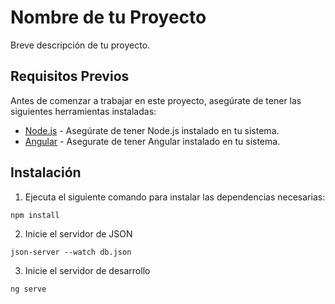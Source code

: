 # Nombre de tu Proyecto

Breve descripción de tu proyecto.

## Requisitos Previos

Antes de comenzar a trabajar en este proyecto, asegúrate de tener las siguientes herramientas instaladas:

- [Node.js](https://nodejs.org/) - Asegúrate de tener Node.js instalado en tu sistema.
- [Angular](https://angular.io/cli) - Asegurate de tener Angular instalado en tu sistema.

## Instalación


1. Ejecuta el siguiente comando para instalar las dependencias necesarias:

```
npm install
```

2. Inicie el servidor de JSON

```
json-server --watch db.json
```

3. Inicie el servidor de desarrollo

```
ng serve
```
